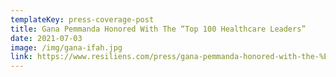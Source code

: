```yaml
---
templateKey: press-coverage-post
title: Gana Pemmanda Honored With The “Top 100 Healthcare Leaders”
date: 2021-07-03
image: /img/gana-ifah.jpg
link: https://www.resiliens.com/press/gana-pemmanda-honored-with-the-%E2%80%9Ctop-100-healthcare-leaders%E2%80%9D-award-at-ifah-las-vegas-2021/
---
```


